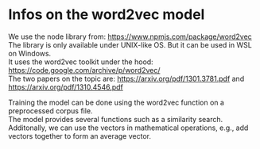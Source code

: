 # Infos on the word2vec model

We use the node library from: https://www.npmjs.com/package/word2vec  
The library is only available under UNIX-like OS. But it can be used in WSL on Windows.  
It uses the word2vec toolkit under the hood: https://code.google.com/archive/p/word2vec/  
The two papers on the topic are: https://arxiv.org/pdf/1301.3781.pdf and https://arxiv.org/pdf/1310.4546.pdf  

Training the model can be done using the word2vec function on a preprocessed corpus file.  
The model provides several functions such as a similarity search.  
Additonally, we can use the vectors in mathematical operations, e.g., add vectors together to form an average vector.  


